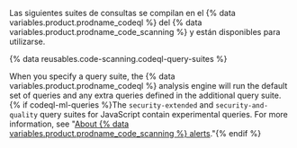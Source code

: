 Las siguientes suites de consultas se compilan en el {% data variables.product.prodname_codeql %} del {% data variables.product.prodname_code_scanning %} y están disponibles para utilizarse.

{% data reusables.code-scanning.codeql-query-suites %}

When you specify a query suite, the {% data variables.product.prodname_codeql %} analysis engine will run the default set of queries and any extra queries defined in the additional query suite. {% if codeql-ml-queries %}The `security-extended` and `security-and-quality` query suites for JavaScript contain experimental queries. For more information, see "[About {% data variables.product.prodname_code_scanning %} alerts](/code-security/code-scanning/automatically-scanning-your-code-for-vulnerabilities-and-errors/about-code-scanning-alerts#about-experimental-alerts)."{% endif %}
